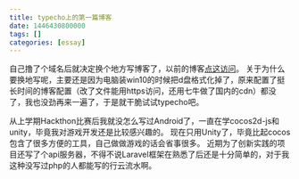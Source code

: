 ```yaml
---
title: typecho上的第一篇博客
date: 1446430800000
tags: []
categories: [essay]
---
```


自己撸了个域名后就决定换个地方写博客了，以前的博客[点这访问](https://frezc.github.io)。
关于为什么要换地写呢，主要还是因为电脑装win10的时候把d盘格式化掉了，原来配置了挺长时间的博客配置（改了文件能用https访问，还用七牛做了国内的cdn）都没了，我也没劲再来一遍了，于是就干脆试试typecho吧。

从上学期Hackthon比赛后我就没怎么写过Android了，一直在学cocos2d-js和unity，毕竟我对游戏开发还是比较感兴趣的。
现在只用Unity了，毕竟比起cocos包含了很多方便的工具，自己做做游戏的话会省事很多。
近期为了创新实践的项目还写了个api服务器，不得不说Laravel框架在熟悉了后还是十分简单的，对于我这种没写过php的人都能写的行云流水啊。
